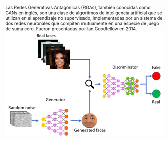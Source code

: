 Las Redes Generativas Antagónicas (RGAs), también conocidas como GANs en inglés, son una clase de algoritmos de inteligencia artificial que se utilizan en el aprendizaje no supervisado, implementadas por un sistema de dos redes neuronales que compiten mutuamente en una especie de juego de suma cero. Fueron presentadas por Ian Goodfellow en 2014.
![](https://raw.githubusercontent.com/riverofacundo/Deep-Learning/main/Redes%20adversarias%20generativas/red.png)
